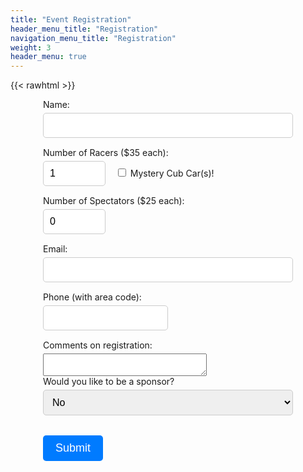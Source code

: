 ```yaml
---
title: "Event Registration"
header_menu_title: "Registration"
navigation_menu_title: "Registration"
weight: 3
header_menu: true
---
```


{{< rawhtml >}}
<style>
    /* Responsive styles for the form */
    form {
        max-width: 400px;
        margin: 0 auto;
    }

    label {
        display: block;
        margin-bottom: 5px;
    }

    input[type="text"],
    input[type="number"],
    input[type="email"],
    input[type="tel"],
    select {
        width: 100%;
        padding: 10px;
        margin-bottom: 15px;
        border: 1px solid #ccc;
        border-radius: 5px;
        font-size: 16px;
    }

    input[type="number"] {
        max-width:100px;
    }
    
    input[type="tel"] {
        max-width:200px;
    }
    
    p {
         margin-top: 5px;
    }

    button {
        background-color: #007bff;
        color: #fff;
        border: none;
        padding: 10px 20px;
        border-radius: 5px;
        font-size: 18px;
        cursor: pointer;
    } 

    /* Style for error message */
        .error-message {
            color: red;
            font-size: 14px;
            margin-top: 5px;
        }
</style>
<form data-netlify="true" netlify-honeypot="honey" data-netlify-recaptcha="true" method="POST" action="/registration-thankyou" name="registration" id="registration_form">
    <label for="name">Name:</label>
    <input type="text" id="name" name="name" required="true"><br>
    <label for="numRacers">Number of Racers ($35 each):</label>
    <input type="number" id="numRacers" name="numRacers" min="0" max="5" value="1" required>&nbsp;&nbsp;&nbsp;
    <input type="checkbox" id="mysteryCubCars" name="mysteryCubCars"> Mystery Cub Car(s)!
    <label for="numSpectators">Number of Spectators ($25 each):</label>
    <input type="number" id="numSpectators" name="numSpectators" min="0" value="0" required><br>
    <label for="email">Email:</label>
    <input type="email" id="email" name="email" required><br>
    <label for="phone">Phone (with area code):</label>
    <input type="tel" id="phone" name="phone" pattern="1?[0-9]{10}" required><br>
    <label for="comments">Comments on registration:</label>
    <textarea id="comments" name="comments" cols="30"></textarea>
    <label for="sponsorship">Would you like to be a sponsor?</label>
        <select id="sponsorship" name="sponsorship">
            <option selected value="no">No</option>
            <option value="yes">Yes</option>
        </select><br><br>
    <div id="sponsorshipFields" style="display: none;">
       <label for="sponsorName">Sponsor Name:</label>
        <input type="text" id="sponsorName" name="sponsorName">
        <br><br>
        <label for="sponsorLevel">Select Sponsorship Level:</label>
        <select id="sponsorLevel" name="sponsorLevel">
            <option value="">-- Choose one --</option>
            <option value="Starting Line - $200">Starting Line - $200</option>
            <option value="Yellow Flag - $300">Yellow Flag - $300</option>
            <option value="Pit Row - $500">Pit Row - $500</option>
            <option value="Checkered Flag - $1000">Checkered Flag - $1000</option>
            <option value="Burnout - $1500">Burnout - $1500</option>
        </select><br><br>
    </div>
    <span class="error-message" id="errorMessage"></span>
    <div data-netlify-recaptcha="true"></div>
    <button id="submitButton" type="submit">Submit</button>
</form>
<script>
        // JavaScript to show/hide sponsorship fields based on checkbox
        const sponsorshipCheckbox = document.getElementById("sponsorship");
        const sponsorshipFields = document.getElementById("sponsorshipFields");

        sponsorshipCheckbox.addEventListener("change", () => {
            if (sponsorshipCheckbox.value === "yes") {
                sponsorshipFields.style.display = "block";
            } else {
                sponsorshipFields.style.display = "none";
            }
        });

        // JavaScript to dynamically add car category fields based on the number of racers
        const numRacersInput = document.getElementById("numRacers");
        const recaptchaStatus = document.getElementById("g-recaptcha-response");
        const validate = () => {
            alert(recaptchaStatus.value);
            let success = true;
            let messageText = "";
            const numRacers = Math.floor(numRacersInput.value, 5);

            return success;
        }

        const emailForm = document.getElementById("registration_form");
        emailForm.addEventListener("submit", function (event) {
            // Disable the submit button on first click
            const submitButton = document.getElementById('submitButton');
            submitButton.setAttribute("disabled", "true");
            if (!validate()) {
                event.preventDefault(); // Prevent form submission if email is invalid
            
                setTimeout(function () {
                    submitButton.removeAttribute("disabled");
                }, 1000); 
            }
        });


    </script>
{{< /rawhtml >}}